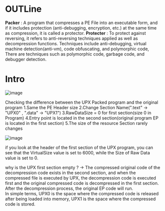 # OUTLine 
<strong>Packer</strong> : A program that compresses a PE File into an executable form, and if it includes protection (anti-debugging, encryption, etc.) at the same time as compression, it is called a protector.
<strong>Protecter</strong> : To protect against reversing, it refers to anti-reversing techniques applied as well as decompression functions. Techniques include anti-debugging, virtual machine detection(anti-vm), code obfuscating, and polymorphic code, There are techniques such as polymorphic code, garbage code, and debugger detection.

# Intro
![image](https://github.com/Kwhitebear/UPXPacking_Analysis/assets/99308681/846b3257-132c-4f9c-950f-040dd0cc5431)

Checking the difference between the UPX Packed program and the original program
1.Same the PE Header size
2.Change Section Name(".text" -> "UPX0" , ".data" -> "UPX1")
3.RawDataSize = 0 for first section(size 0 in Program)
4.Entry point is located in the second section(original program EP is located in the first section)
5.The size of the resource Section rarely changes


![image](https://github.com/Kwhitebear/UPXPacking_Analysis/assets/99308681/100e48b8-6ffc-4982-ba33-5acba4d08c72)

if you look at the header of the first section of the UPX program, you can see that the VirtualSize value is set to 6000, while the Size of Raw Data value is set to 0.

why is the UPX first section empty ?
-> The compressed original code of the decompression code exists in the second section, and when the compressed file is executed by UPX, the decompression code is executed first and the original compressed code is decompressed in the first section. After the decompression process, the original EP code will run.<br>
In simple terms, UPX0 is the space where the compressed code is released after being loaded into memory, UPX1 is the space where the compressed code is stored.
